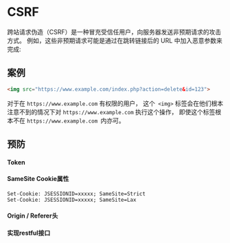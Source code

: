 # CSRF

跨站请求伪造（CSRF）是一种冒充受信任用户，向服务器发送非预期请求的攻击方式。
例如，这些非预期请求可能是通过在跳转链接后的 URL 中加入恶意参数来完成:


## 案例

```html
<img src="https://www.example.com/index.php?action=delete&id=123">
```

对于在 `https://www.example.com` 有权限的用户，
这个` <img>` 标签会在他们根本注意不到的情况下对 `https://www.example.com` 执行这个操作，
即使这个标签根本不在 `https://www.example.com `内亦可。

## 预防

#### Token

#### SameSite Cookie属性

```
Set-Cookie: JSESSIONID=xxxxx; SameSite=Strict
Set-Cookie: JSESSIONID=xxxxx; SameSite=Lax
```

#### Origin / Referer头

#### 实现restful接口